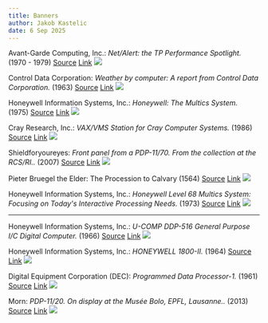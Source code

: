 ```yaml
---
title: Banners
author: Jakob Kastelic
date: 6 Sep 2025
---
```


Avant-Garde Computing, Inc.:
*Net/Alert: the TP Performance Spotlight.*
(1970 - 1979)
[Source](https://www.computerhistory.org/brochures/a-c/avantgarde-computing-inc/)
[Link](https://s3data.computerhistory.org/brochures/avantgarde.netalert.1979.102641283.pdf)
![](../images/avant.jpg)

Control Data Corporation:
*Weather by computer: A report from Control Data Corporation.*
(1963)
[Source](https://www.computerhistory.org/brochures/doc-43729572cf79f/)
[Link](https://s3data.computerhistory.org/brochures/cdc.weatherbycomputer.1963.102641261.pdf)
![](../images/sub.jpg)

Honeywell Information Systems, Inc.:
*Honeywell: The Multics System.*
(1975)
[Source](https://www.computerhistory.org/brochures/doc-4372956d92711/)
[Link](https://s3data.computerhistory.org/brochures/honeywell.multicssystem.1975.102646162.pdf)
![](../images/circ.jpg)

Cray Research, Inc.:
*VAX/VMS Station for Cray Computer Systems.*
(1986)
[Source](https://www.computerhistory.org/brochures/doc-4372956ea1171)
[Link](https://s3data.computerhistory.org/brochures/cray.vax-vms.1986.102646190.pdf)
![](../images/vax.jpg)

Shieldforyoureyes:
*Front panel from a PDP-11/70. From the collection at the RCS/RI..*
(2007)
[Source](https://en.wikipedia.org/wiki/File:Pdp-11-70-panel.jpg)
[Link](https://upload.wikimedia.org/wikipedia/commons/f/fe/Pdp-11-70-panel.jpg)
![](../images/pdp1170.jpg)

Pieter Bruegel the Elder:
The Procession to Calvary
(1564)
[Source](https://commons.wikimedia.org/wiki/File:Pieter_Bruegel_d._%C3%84._007.jpg)
[Link](https://upload.wikimedia.org/wikipedia/commons/4/4e/Pieter_Bruegel_d._%C3%84._007.jpg)
![](../images/cal.jpg)

Honeywell Information Systems, Inc.:
*Honeywell Level 68 Multics System: Focusing on Today's Interactive Processing Needs.*
(1973)
[Source](https://www.computerhistory.org/brochures/doc-4372956d8d8f1/)
[Link](https://s3data.computerhistory.org/brochures/honeywell.level68.1977.102646161.pdf)
![](../images/lev63.jpg)

---

Honeywell Information Systems, Inc.:
*U-COMP DDP-516 General Purpose I/C Digital Computer.*
(1966)
[Source](https://www.computerhistory.org/brochures/doc-4372956ed1eb7/)
[Link](https://d1yx3ys82bpsa0.cloudfront.net/brochures/honeywell.u-comp-ddp-516.102646115.pdf)
![](../images/red.jpg)

Honeywell Information Systems, Inc.:
*HONEYWELL 1800-II.*
(1964)
[Source](https://www.computerhistory.org/brochures/doc-4372956da1170/)
[Link](https://d1yx3ys82bpsa0.cloudfront.net/brochures/honeywell.1800ii.1974.102646163.pdf)
![](../images/sq.jpg)

Digital Equipment Corporation (DEC):
*Programmed Data Processor-1.*
(1961)
[Source](https://www.computerhistory.org/brochures/doc-4372956d7a072/)
[Link](https://d1yx3ys82bpsa0.cloudfront.net/brochures/digital.pdp1.1961.102646097.pdf)
![](../images/pdp1.jpg)

Morn:
*PDP-11/20. On display at the Musée Bolo, EPFL, Lausanne..*
(2013)
[Source](https://en.wikipedia.org/wiki/File:Digital_PDP11-IMG_1498_cropped.jpg)
[Link](https://upload.wikimedia.org/wikipedia/commons/5/54/Digital_PDP11-IMG_1498_cropped.jpg)
![](../images/pdp1120.jpg)

